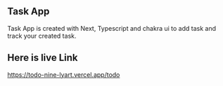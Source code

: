## Task App

Task App is created with Next, Typescript and chakra ui to add task and track your created task.

## Here is live Link

https://todo-nine-lyart.vercel.app/todo

